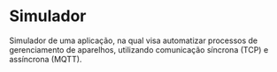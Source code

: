 # Simulador
Simulador de uma aplicação, na qual visa automatizar processos de gerenciamento de aparelhos, utilizando comunicação síncrona (TCP) e assíncrona (MQTT).
